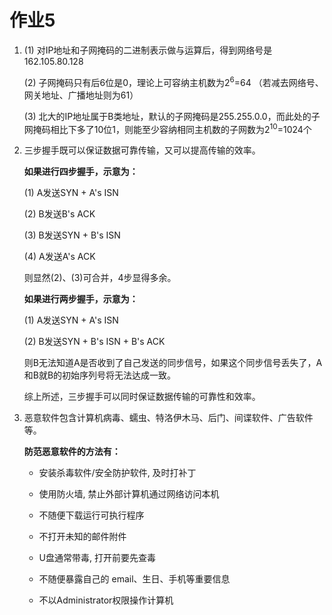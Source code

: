 # 作业5
1. (1) 对IP地址和子网掩码的二进制表示做与运算后，得到网络号是162.105.80.128

    (2) 子网掩码只有后6位是0，理论上可容纳主机数为2<sup>6</sup>=64 （若减去网络号、网关地址、广播地址则为61）
  
    (3) 北大的IP地址属于B类地址，默认的子网掩码是255.255.0.0，而此处的子网掩码相比下多了10位1，则能至少容纳相同主机数的子网数为2<sup>10</sup>=1024个

2. 三步握手既可以保证数据可靠传输，又可以提高传输的效率。

    **如果进行四步握手，示意为：**
    
    (1) A发送SYN + A's ISN
    
    (2) B发送B's ACK
    
    (3) B发送SYN + B's ISN
    
    (4) A发送A's ACK
    
    则显然(2)、(3)可合并，4步显得多余。
    
    **如果进行两步握手，示意为：**
    
    (1) A发送SYN + A's ISN
    
    (2) B发送SYN + B's ISN + B's ACK
    
    则B无法知道A是否收到了自己发送的同步信号，如果这个同步信号丢失了，A和B就B的初始序列号将无法达成一致。
    
    综上所述，三步握手可以同时保证数据传输的可靠性和效率。
    
3. 恶意软件包含计算机病毒、蠕虫、特洛伊木马、后门、间谍软件、广告软件等。

   **防范恶意软件的方法有：**
   
   - 安装杀毒软件/安全防护软件, 及时打补丁

   - 使用防火墙, 禁止外部计算机通过网络访问本机

   - 不随便下载运行可执行程序

   - 不打开未知的邮件附件

   - U盘通常带毒, 打开前要先查毒

   - 不随便暴露自己的 email、生日、手机等重要信息

   - 不以Administrator权限操作计算机
